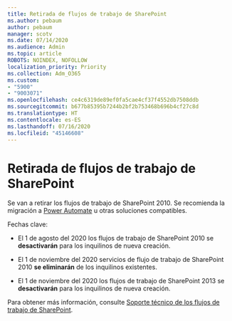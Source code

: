 ```yaml
---
title: Retirada de flujos de trabajo de SharePoint
ms.author: pebaum
author: pebaum
manager: scotv
ms.date: 07/14/2020
ms.audience: Admin
ms.topic: article
ROBOTS: NOINDEX, NOFOLLOW
localization_priority: Priority
ms.collection: Adm_O365
ms.custom:
- "5900"
- "9003071"
ms.openlocfilehash: ce4c6319de89ef0fa5cae4cf37f4552db7508ddb
ms.sourcegitcommit: b677b85395b7244b2bf2b753468b696b4cf27c8d
ms.translationtype: HT
ms.contentlocale: es-ES
ms.lasthandoff: 07/16/2020
ms.locfileid: "45146608"
---
```

# <a name="sharepoint-workflows-retiring"></a>Retirada de flujos de trabajo de SharePoint

Se van a retirar los flujos de trabajo de SharePoint 2010. Se recomienda la migración a [Power Automate](https://docs.microsoft.com/power-automate/getting-started) u otras soluciones compatibles. 

Fechas clave:

- El 1 de agosto del 2020 los flujos de trabajo de SharePoint 2010 se **desactivarán** para los inquilinos de nueva creación.

- El 1 de noviembre del 2020 servicios de flujo de trabajo de SharePoint 2010 **se eliminarán** de los inquilinos existentes.

- El 1 de noviembre del 2020 los flujos de trabajo de SharePoint 2013 se **desactivarán** para los inquilinos de nueva creación.

Para obtener más información, consulte [Soporte técnico de los flujos de trabajo de SharePoint](https://aka.ms/sp-workflows-support).